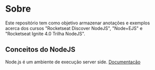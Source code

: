 # Sobre

Este repositório tem como objetivo armazenar anotações e exemplos acerca dos cursos "Rocketseat Discover NodeJS", "Node+EJS" e "Rocketseat Ignite 4.0 Trilha NodeJS".

## Conceitos do NodeJS

Node.js é um ambiente de execução server side.
[Documentação](https://nodejs.org/en/docs/)